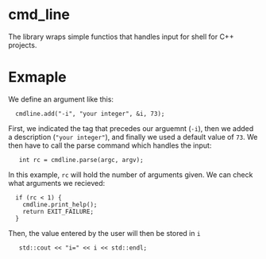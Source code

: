 # cmd_line
The library wraps simple functios that handles input for shell for C++ projects.
# Exmaple
We define an argument like this:
```
  cmdline.add("-i", "your integer", &i, 73);
```

First, we indicated the tag that precedes our arguemnt (`-i`), then we added a description (`"your integer"`), and finally we used a default value of `73`.
We then have to call the parse command which handles the input:
```
   int rc = cmdline.parse(argc, argv);
```
In this example, `rc` will hold the number of arguments given.
We can check what arguments we recieved:
```
  if (rc < 1) {
    cmdline.print_help();
    return EXIT_FAILURE;
  }
```
  
Then, the value entered by the user will then be stored in `i`
```
   std::cout << "i=" << i << std::endl;
```